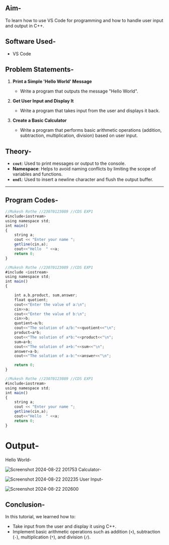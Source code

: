 
## Aim-
To learn how to use VS Code for programming and how to handle user input and output in C++.

## Software Used-
- VS Code

## Problem Statements-

1. **Print a Simple 'Hello World' Message**
   - Write a program that outputs the message "Hello World".

2. **Get User Input and Display It**
   - Write a program that takes input from the user and displays it back.

3. **Create a Basic Calculator**
   - Write a program that performs basic arithmetic operations (addition, subtraction, multiplication, division) based on user input.

## Theory-

- **`cout`**: Used to print messages or output to the console.
- **Namespace**: Helps to avoid naming conflicts by limiting the scope of variables and functions.
- **`endl`**: Used to insert a newline character and flush the output buffer.

---


## Program Codes-


```javascript
//Mukesh Rothe //23070123089 //CDS EXP1
#include<iostream>
using namespace std;
int main()
{
    string a;
    cout << "Enter your name ";
    getline(cin,a);
    cout<<"Hello  " <<a;
    return 0;
}

//Mukesh Rothe //23070123089 //CDS EXP1
#include <iostream>
using namespace std;
int main() 
{

    int a,b,product, sum,answer;
    float quotient;
    cout<<"Enter the value of a:\n";
    cin>>a;
    cout<<"Enter the value of b:\n";
    cin>>b;
    quotient=a/b;
    cout<<"The solution of a/b:"<<quotient<<"\n";
    product=a*b;
    cout<<"The solution of a*b:"<<product<<"\n";
    sum=a+b;
    cout<<"The solution of a+b:"<<sum<<"\n";
    answer=a-b;
    cout<<"The solution of a-b:"<<answer<<"\n";

    return 0;
}

//Mukesh Rothe //23070123089 //CDS EXP1
#include<iostream>
using namespace std;
int main()
{
    string a;
    cout << "Enter your name ";
    getline(cin,a);
    cout<<"Hello  " <<a;
    return 0;
}
```
# Output-
Hello World-

![Screenshot 2024-08-22 201753](https://github.com/user-attachments/assets/3ed7abbb-0baf-4f52-be90-b61fcad56386)
Calculator-

![Screenshot 2024-08-22 202235](https://github.com/user-attachments/assets/0ae6a222-1d3d-435e-8a54-8f48acd1c67a)
User Input-

![Screenshot 2024-08-22 202600](https://github.com/user-attachments/assets/eed267ed-1d3c-4bbd-a447-e9370fe09c57)

## Conclusion-

In this tutorial, we learned how to:
- Take input from the user and display it using C++.
- Implement basic arithmetic operations such as addition (`+`), subtraction (`-`), multiplication (`*`), and division (`/`).

